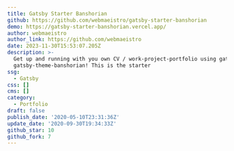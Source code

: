 ```yaml
---
title: Gatsby Starter Banshorian
github: https://github.com/webmaeistro/gatsby-starter-banshorian
demo: https://gatsby-starter-banshorian.vercel.app/
author: webmaeistro
author_link: https://github.com/webmaeistro
date: 2023-11-30T15:53:07.205Z
description: >-
  Get up and running with you own CV / work-project-portfolio using gatsbyjs and
  gatsby-theme-banshorian! This is the starter
ssg:
  - Gatsby
css: []
cms: []
category:
  - Portfolio
draft: false
publish_date: '2020-05-10T23:31:36Z'
update_date: '2020-09-30T19:34:33Z'
github_star: 10
github_fork: 7
---
```

